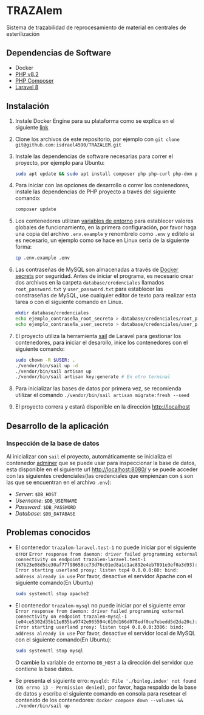 # TRAZAlem

Sistema de trazabilidad de reprocesamiento de material en centrales de esterilización

## Dependencias de Software

- Docker
- [PHP v8.2](https://www.php.net/)
- [PHP Composer](https://getcomposer.org/)
- [Laravel 8](https://laravel.com/)

## Instalación

1. Instale Docker Engine para su plataforma como se explica en el siguiente [link](https://docs.docker.com/engine/install/)
2. Clone los archivos de este repositorio, por ejemplo con `git clone git@github.com:isdrael4590/TRAZALEM.git`
3. Instale las dependencias de software necesarias para correr el proyecto, por ejemplo para Ubuntu:

    ```bash
    sudo apt update && sudo apt install composer php php-curl php-dom php-gd 
    ```

4. Para iniciar con las opciones de desarrollo o correr los contenedores, instale las dependencias de PHP proyecto a través del siguiente comando:

    ```bash
    composer update
    ```

5. Los contenedores utilizan [variables de entorno](https://docs.docker.com/compose/environment-variables/set-environment-variables/) para establecer valores globales de funcionamiento, en la primera configuración, por favor haga una copia del archivo `.env.example` y renombrelo como `.env` y editelo si es necesario, un ejemplo como se hace en Linux sería de la siguiente forma:

    ```bash
    cp .env.example .env
    ```

6. Las contraseñas de MySQL son almacenadas a través de [Docker secrets](`https://docs.docker.com/compose/use-secrets/`) por seguridad. Antes de iniciar el programa, es necesario crear dos archivos en la carpeta `database/credenciales` llamados `root_password.txt` y `user_password.txt` para establecer las constraseñas de MySQL, use cualquier editor de texto para realizar esta tarea o con el siguiente comando en Linux.

    ```bash
    mkdir database/credenciales
    echo ejemplo_contraseña_root_secreto > database/credenciales/root_password.txt
    echo ejemplo_contraseña_user_secreto > database/credenciales/user_password.txt
    ```

7. El proyecto utiliza la herramienta [sail](https://laravel.com/docs/8.x/sail) de Laravel para gestionar los contenedores, para iniciar el desarollo, inice los contenedores con el siguiente comando:

    ```bash
    sudo chown -R $USER: .
    ./vendor/bin/sail up -d
    ./vendor/bin/sail artisan up
    ./vendor/bin/sail artisan key:generate # En otro terminal
    ```

8. Para inicializar las bases de datos por primera vez, se recomienda utilizar el comando `./vendor/bin/sail artisan migrate:fresh --seed`
9. El proyecto correra y estará disponible en la dirección [http://localhost](http://localhost)

## Desarrollo de la aplicación

### Inspección de la base de datos

Al inicializar con `sail` el proyecto, automáticamente se inicializa el contenedor [adminer](https://www.adminer.org/) que se puede usar para inspeccionar la base de datos, esta disponible en el siguiente url [http://localhost:8080/](http://localhost:8080/) y se puede acceder con las siguientes credenciales(las credenciales que empienzan con `$` son las que se encuentran en el archivo `.env`):

- *Server*: `$DB_HOST`
- *Username*: `$DB_USERNAME`
- *Password*: `$DB_PASSWORD`
- *Database*: `$DB_DATABASE`

## Problemas conocidos

- El contenedor `trazalem-laravel.test-1` no puede iniciar por el siguiente error `Error response from daemon: driver failed programming external connectivity on endpoint trazalem-laravel.test-1 (67b23e08d5ce30af77f98658cc73d76c01ed8a1c1ac892e4eb7891e3ef0a3d93): Error starting userland proxy: listen tcp4 0.0.0.0:80: bind: address already in use`
Por favor, desactive el servidor Apache con el siguiente comando(En Ubuntu)

    ```bash
    sudo systemctl stop apache2
    ```

- El contenedor `trazalem-mysql` no puede iniciar por el siguiente error `Error response from daemon: driver failed programming external connectivity on endpoint trazalem-mysql-1 (e04ce5302d35b11e855ba9742e965594c610d166d078edf0ce7ebedd5d2da20c): Error starting userland proxy: listen tcp4 0.0.0.0:3306: bind: address already in use`
Por favor, desactive el servidor local de MySQL con el siguiente comando(En Ubuntu):

    ```bash
    sudo systemctl stop mysql
    ```

    O cambie la variable de entorno `DB_HOST` a la dirección del servidor que contiene la base datos.

- Se presenta el siguiente erro: `mysqld: File './binlog.index' not found (OS errno 13 - Permission denied)`, por favor, haga respaldo de la base de datos y escriba el siguiente comando en consola para resetear el contenido de los contenedores: `docker compose down --volumes &&  ./vendor/bin/sail up`
